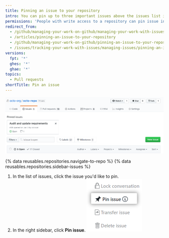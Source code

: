 ```yaml
---
title: Pinning an issue to your repository
intro: You can pin up to three important issues above the issues list in your repository.
permissions: 'People with write access to a repository can pin issue in the repository. {% data reusables.enterprise-accounts.emu-permission-repo %}'
redirect_from:
  - /github/managing-your-work-on-github/managing-your-work-with-issues-and-pull-requests/pinning-an-issue-to-your-repository
  - /articles/pinning-an-issue-to-your-repository
  - /github/managing-your-work-on-github/pinning-an-issue-to-your-repository
  - /issues/tracking-your-work-with-issues/managing-issues/pinning-an-issue-to-your-repository
versions:
  fpt: '*'
  ghes: '*'
  ghae: '*'
topics:
  - Pull requests
shortTitle: Pin an issue
---
```


![Pinned issues](/assets/images/help/issues/pinned-issues.png)

{% data reusables.repositories.navigate-to-repo %}
{% data reusables.repositories.sidebar-issues %}
1. In the list of issues, click the issue you'd like to pin.
2. In the right sidebar, click **Pin issue**. ![Button to pin issue](/assets/images/help/repository/pin-issue.png)
